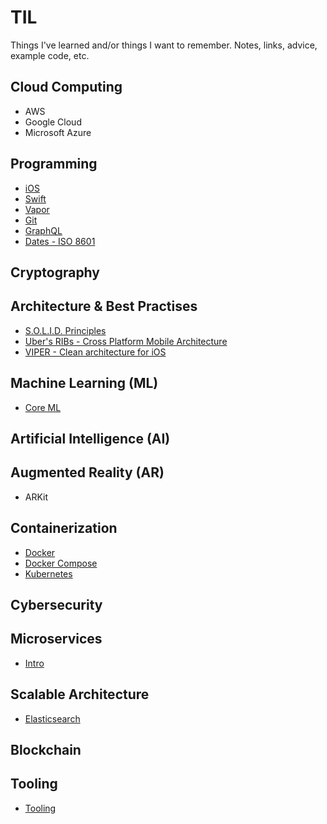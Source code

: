 # TIL
Things I've learned and/or things I want to remember. Notes, links, advice, example code, etc.

## Cloud Computing

* AWS
* Google Cloud
* Microsoft Azure

## Programming

* [iOS](https://github.com/rynaardb/TIL/tree/master/ios-development)
* [Swift](https://github.com/rynaardb/TIL/tree/master/swift)
* [Vapor](https://github.com/rynaardb/TIL/tree/master/vapor)
* [Git](https://github.com/rynaardb/TIL/tree/master/git)
* [GraphQL](https://github.com/rynaardb/TIL/tree/master/graphql)
* [Dates - ISO 8601](https://www.iso.org/iso-8601-date-and-time-format.html)

## Cryptography

## Architecture & Best Practises

* [S.O.L.I.D. Principles](https://github.com/rynaardb/TIL/tree/master/solid-principles)
* [Uber's RIBs - Cross Platform Mobile Architecture](https://github.com/uber/RIBs)
* [VIPER - Clean architecture for iOS](https://github.com/infinum/iOS-VIPER-Xcode-Templates)

## Machine Learning (ML)

* [Core ML](https://developer.apple.com/documentation/coreml)

## Artificial Intelligence (AI)

## Augmented Reality (AR)

* ARKit

## Containerization

* [Docker](https://github.com/rynaardb/TIL/tree/master/docker)
* [Docker Compose](https://github.com/rynaardb/TIL/tree/master/docker-compose)
* [Kubernetes](https://github.com/rynaardb/TIL/tree/master/kubernetes)

## Cybersecurity

## Microservices

* [Intro](https://github.com/rynaardb/TIL/tree/master/microservices)

## Scalable Architecture

* [Elasticsearch](https://www.elastic.co)

## Blockchain

## Tooling

* [Tooling](https://github.com/rynaardb/TIL/tree/master/tooling)
